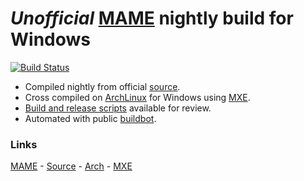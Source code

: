 # *Unofficial* [MAME] nightly build for Windows

[![Build Status](https://build.zaplabs.com/bot/png?builder=mame-master-x86&size=large)][buildw32]

* Compiled nightly from official [source].
* Cross compiled on [ArchLinux] for Windows using [MXE].
* [Build and release scripts] available for review.
* Automated with public [buildbot].

### Links

[MAME] - [Source][source] - [Arch][ArchLinux] - [MXE]

[MAME]: http://mamedev.org/
[source]: https://github.com/mamedev/mame.git
[buildw32]: https://build.zaplabs.com/bot/builders/mame-master-x86
[MXE]: https://mxe.cc/
[ArchLinux]: https://archlinux.org/
[Build and release scripts]: https://github.com/zaplabs/buildsupport/tree/mame
[buildbot]: https://build.zaplabs.com/bot/
